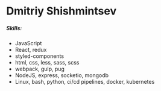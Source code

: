 # Dmitriy Shishmintsev

##### Skills:
- JavaScript
- React, redux
- styled-components
- html, css, less, sass, scss
- webpack, gulp, pug
- NodeJS, express, socketio, mongodb
- Linux, bash, python, ci/cd pipelines, docker, kubernetes
